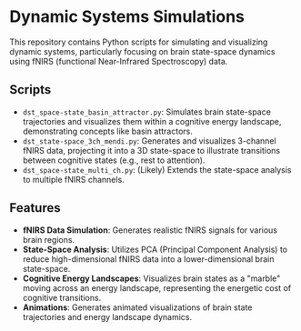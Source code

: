 # Dynamic Systems Simulations

This repository contains Python scripts for simulating and visualizing dynamic systems, particularly focusing on brain state-space dynamics using fNIRS (functional Near-Infrared Spectroscopy) data.

## Scripts

-   `dst_space-state_basin_attractor.py`: Simulates brain state-space trajectories and visualizes them within a cognitive energy landscape, demonstrating concepts like basin attractors.
-   `dst_state-space_3ch_mendi.py`: Generates and visualizes 3-channel fNIRS data, projecting it into a 3D state-space to illustrate transitions between cognitive states (e.g., rest to attention).
-   `dst_space-state_multi_ch.py`: (Likely) Extends the state-space analysis to multiple fNIRS channels.

## Features

-   **fNIRS Data Simulation**: Generates realistic fNIRS signals for various brain regions.
-   **State-Space Analysis**: Utilizes PCA (Principal Component Analysis) to reduce high-dimensional fNIRS data into a lower-dimensional brain state-space.
-   **Cognitive Energy Landscapes**: Visualizes brain states as a "marble" moving across an energy landscape, representing the energetic cost of cognitive transitions.
-   **Animations**: Generates animated visualizations of brain state trajectories and energy landscape dynamics.